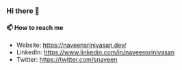 ### Hi there 👋

#### 📫 How to reach me

- Website: https://naveensrinivasan.dev/
- LinkedIn: https://www.linkedin.com/in/naveensrinivasan
- Twitter: https://twitter.com/snaveen
